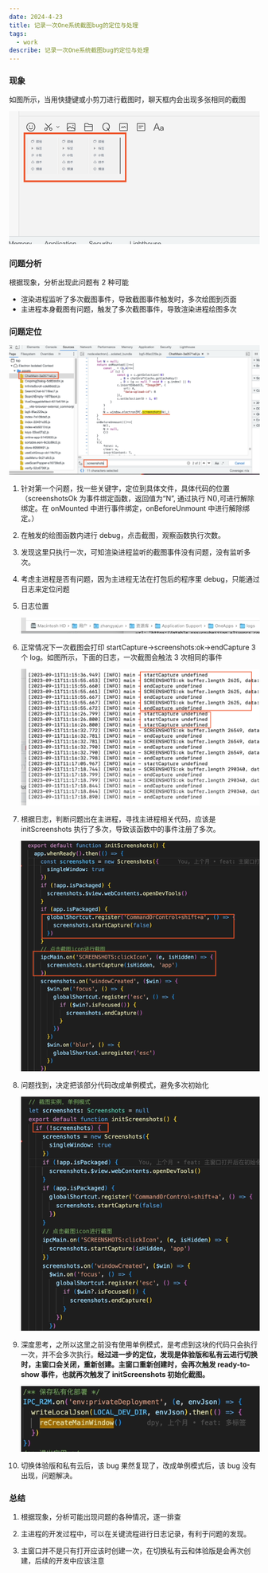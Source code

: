 ```yaml
---
date: 2024-4-23
title: 记录一次One系统截图bug的定位与处理
tags:
  - work
describe: 记录一次One系统截图bug的定位与处理
---
```


### 现象

如图所示，当用快捷键或小剪刀进行截图时，聊天框内会出现多张相同的截图

![screenshot-bug](./images/screenshot-bug.png)

### 问题分析

根据现象，分析出现此问题有 2 种可能

- 渲染进程监听了多次截图事件，导致截图事件触发时，多次绘图到页面
- 主进程本身截图有问题，触发了多次截图事件，导致渲染进程绘图多次

### 问题定位

![screenshot-bug](./images/screenshot-bug-1.png)

1. 针对第一个问题，找一些关键字，定位到具体文件，具体代码的位置（screenshotsOk 为事件绑定函数，返回值为“N”, 通过执行 N(),可进行解除绑定。在 onMounted 中进行事件绑定，onBeforeUnmount 中进行解除绑定。）

2. 在触发的绘图函数内进行 debug，点击截图，观察函数执行次数。

3. 发现这里只执行一次，可知渲染进程监听的截图事件没有问题，没有监听多次。

4. 考虑主进程是否有问题，因为主进程无法在打包后的程序里 debug，只能通过日志来定位问题

5. 日志位置

   ![screenshot-bug](./images/screenshot-bug-2.png)

6. 正常情况下一次截图会打印 startCapture->screenshots:ok->endCapture 3 个 log。如图所示，下面的日志，一次截图会触法 3 次相同的事件

   ![screenshot-bug](./images/screenshot-bug-3.png)

7. 根据日志，判断问题出在主进程，寻找主进程相关代码，应该是 initScreenshots 执行了多次，导致该函数中的事件注册了多次。

   ![screenshot-bug](./images/screenshot-bug-4.png)

8. 问题找到，决定把该部分代码改成单例模式，避免多次初始化

   ![screenshot-bug](./images/screenshot-bug-5.png)

9. 深度思考，之所以这里之前没有使用单例模式，是考虑到这块的代码只会执行一次，并不会多次执行。**经过进一步的定位，发现是体验版和私有云进行切换时，主窗口会关闭，重新创建。主窗口重新创建时，会再次触发 ready-to-show 事件，也就再次触发了 initScreenshots 初始化截图。**

   ![screenshot-bug](./images/screenshot-bug-6.png)

10. 切换体验版和私有云后，该 bug 果然复现了，改成单例模式后，该 bug 没有出现，问题解决。

### 总结

1. 根据现象，分析可能出现问题的各种情况，逐一排查

2. 主进程的开发过程中，可以在关键流程进行日志记录，有利于问题的发现。

3. 主窗口并不是只有打开应该时创建一次，在切换私有云和体验版是会再次创建，后续的开发中应该注意
